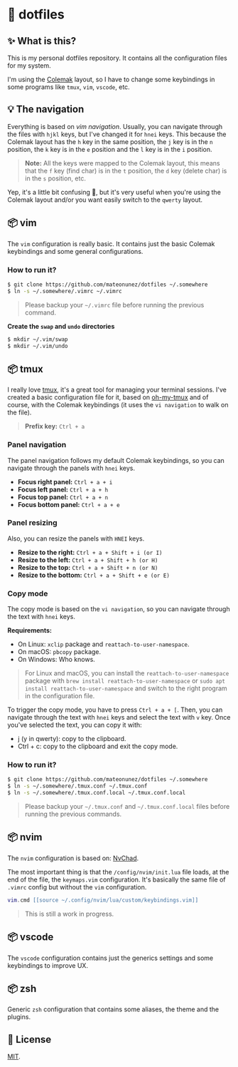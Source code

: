 # 📁 dotfiles

## ✨ What is this?

This is my personal dotfiles repository. It contains all the configuration files for my system.

I'm using the [Colemak](https://colemak.com/) layout, so I have to change some keybindings in some programs like `tmux`, `vim`, `vscode`, etc.

## 💡 The navigation

Everything is based on _vim navigation_. Usually, you can navigate through the files with `hjkl` keys, but I've changed it for `hnei` keys. This because the Colemak layout has the `h` key in the same position, the `j` key is in the `n` position, the `k` key is in the `e` position and the `l` key is in the `i` position.

> **Note:** All the keys were mapped to the Colemak layout, this means that the `f` key (find char) is in the `t` position, the `d` key (delete char) is in the `s` position, etc.

Yep, it's a little bit confusing 🤯, but it's very useful when you're using the Colemak layout and/or you want easily switch to the `qwerty` layout.

## 📦 vim

The `vim` configuration is really basic. It contains just the basic Colemak keybindings and some general configurations.

### How to run it?

```bash
$ git clone https://github.com/mateonunez/dotfiles ~/.somewhere
$ ln -s ~/.somewhere/.vimrc ~/.vimrc
```

> Please backup your `~/.vimrc` file before running the previous command.

**Create the `swap` and `undo` directories**

```bash
$ mkdir ~/.vim/swap
$ mkdir ~/.vim/undo
```

## 📦 tmux

I really love [tmux](https://github.com/tmux/tmux), it's a great tool for managing your terminal sessions. I've created a basic configuration file for it, based on [oh-my-tmux](https://github.com/gpakosz/.tmux) and of course, with the Colemak keybindings (it uses the `vi navigation` to walk on the file).

> **Prefix key:** `Ctrl + a`

### Panel navigation

The panel navigation follows my default Colemak keybindings, so you can navigate through the panels with `hnei` keys.

- **Focus right panel:** `Ctrl + a + i`
- **Focus left panel:** `Ctrl + a + h`
- **Focus top panel:** `Ctrl + a + n`
- **Focus bottom panel:** `Ctrl + a + e`

### Panel resizing

Also, you can resize the panels with `HNEI` keys.

- **Resize to the right:** `Ctrl + a + Shift + i (or I)`
- **Resize to the left:** `Ctrl + a + Shift + h (or H)`
- **Resize to the top:** `Ctrl + a + Shift + n (or N)`
- **Resize to the bottom:** `Ctrl + a + Shift + e (or E)`

### Copy mode

The copy mode is based on the `vi navigation`, so you can navigate through the text with `hnei` keys.

**Requirements:**

- On Linux: `xclip` package and `reattach-to-user-namespace`.
- On macOS: `pbcopy` package.
- On Windows: Who knows.

> For Linux and macOS, you can install the `reattach-to-user-namespace` package with `brew install reattach-to-user-namespace` or `sudo apt install reattach-to-user-namespace` and switch to the right program in the configuration file.

To trigger the copy mode, you have to press `Ctrl + a + [`. Then, you can navigate through the text with `hnei` keys and select the text with `v` key. Once you've selected the text, you can copy it with:

- j (y in qwerty): copy to the clipboard.
- Ctrl + c: copy to the clipboard and exit the copy mode.

### How to run it?

```bash
$ git clone https://github.com/mateonunez/dotfiles ~/.somewhere
$ ln -s ~/.somewhere/.tmux.conf ~/.tmux.conf
$ ln -s ~/.somewhere/.tmux.conf.local ~/.tmux.conf.local
```

> Please backup your `~/.tmux.conf` and `~/.tmux.conf.local` files before running the previous commands.

## 📦 nvim

The `nvim` configuration is based on: [NvChad](https://nvchad.com/).

The most important thing is that the `/config/nvim/init.lua` file loads, at the end of the file, the `keymaps.vim` configuration. It's basically the same file of `.vimrc` config but without the `vim` configuration.

```lua
vim.cmd [[source ~/.config/nvim/lua/custom/keybindings.vim]]
```

> This is still a work in progress.

## 📦 vscode

The `vscode` configuration contains just the generics settings and some keybindings to improve UX.

## 📦 zsh

Generic `zsh` configuration that contains some aliases, the theme and the plugins.

## 📝 License

[MIT](MIT).

